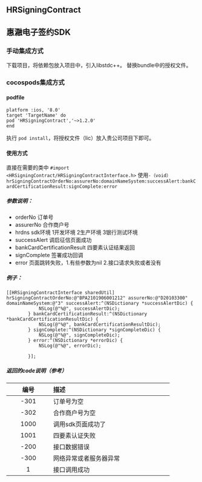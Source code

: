 ## HRSigningContract
## 惠瀜电子签约SDK
### 手动集成方式
下载项目，将依赖包放入项目中，引入libstdc++。
替换bundle中的授权文件。
### cocospods集成方式
#### podfile
```
platform :ios, '8.0'
target 'TargetName' do
pod 'HRSigningContract','~>1.2.0'
end
```
执行 `pod install`，将授权文件（lic）放入贵公司项目下即可。
#### 使用方式
直接在需要的类中 `#import <HRSigningContract/HRSigningContractInterface.h>`
使用`-（void）hrSigningContractOrderNo:assurerNo:domainNameSystem:successAlert:bankCardCertificationResult:signComplete:error`
##### 参数说明：
* orderNo 订单号
* assurerNo 合作商户号
* hrdns sdk环境 1开发环境 2生产环境 3银行测试环境
* successAlert 调启征信页面成功
* bankCardCertificationResult 四要素认证结果返回
* signComplete 签署成功回调
* error 页面跳转失败，1.有些参数为nil 2.接口请求失败或者没有
##### 例子：
```
[[HRSigningContractInterface sharedUtil] hrSigningContractOrderNo:@"BPA2101906001212" assurerNo:@"D20103300" domainNameSystem:@"3" successAlert:^(NSDictionary *successAlertDic) {
            NSLog(@"%@", successAlertDic);
        } bankCardCertificationResult:^(NSDictionary *bankCardCertificationResultDic) {
            NSLog(@"%@", bankCardCertificationResultDic);
        } signComplete:^(NSDictionary *signCompleteDic) {
            NSLog(@"%@", signCompleteDic);
        } error:^(NSDictionary *errorDic) {
            NSLog(@"%@", errorDic);
   
        }];
```
##### 返回的code说明（参考）
<style> table th:first-of-type {width: 100px; } table th:nth-of-type(2) {width: 300px; } </style> 
编号|描述
:--:|:--
-301|订单号为空
-302|合作商户号为空
1000|调用sdk页面成功了
1001|四要素认证失败
-200|接口数据错误
-300|网络异常或者服务器异常
1|接口调用成功
